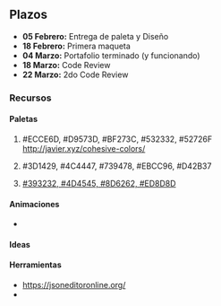 ## Plazos

- **05 Febrero:** Entrega de paleta y Diseño
- **18 Febrero:** Primera maqueta
- **04 Marzo:** Portafolio terminado (y funcionando)
- **18 Marzo:** Code Review
- **22 Marzo:** 2do Code Review

### Recursos
  #### Paletas

1. #ECCE6D, #D9573D, #BF273C, #532332, #52726F http://javier.xyz/cohesive-colors/

2. #3D1429, #4C4447, #739478, #EBCC96, #D42B37

3. [#393232, #4D4545, #8D6262, #ED8D8D](http://colorhunt.co/c/105677)

  #### Animaciones

  - 

  #### Ideas

  #### Herramientas

  - https://jsoneditoronline.org/
  - 

